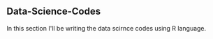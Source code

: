## Data-Science-Codes ##
In this section I'll be writing the data scirnce codes using R language.    
 
